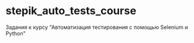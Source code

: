 # stepik_auto_tests_course
Задания к курсу "Автоматизация тестирования с помощью Selenium и Python"
